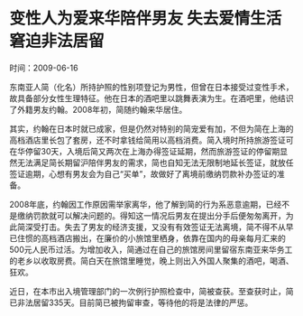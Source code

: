 # 变性人为爱来华陪伴男友 失去爱情生活窘迫非法居留

时间：2009-06-16

东南亚人简（化名）所持护照的性别项登记为男性，但曾在日本接受过变性手术，故具备部分女性生理特征。他在日本的酒吧里以跳舞表演为生。在酒吧里，他结识了外籍男友约翰。2008年初，简随约翰来华居住。

其实，约翰在日本时就已成家，但是仍然对特别的简宠爱有加，不但为简在上海的高档酒店里长包了套房，还不时拿钱给简用以高档消费。简入境时所持旅游签证可在华停留30天，入境后简又两次在上海办得签证延期，然而旅游签证的停留期显然无法满足简长期留沪陪伴男友的需求，简也自知无法无限制地延长签证，就放任签证逾期，心想有男友会为自己“买单”，故做好了离境前缴纳罚款补办签证的准备。

2008年底，约翰因工作原因需举家离华，他了解到简的行为系恶意逾期，已经不是缴纳罚款就可以解决问题的。得知这一情况后男友在提出分手后便匆匆离开，为此简深受打击。失去了男友的经济支援，又没有有效签证无法离境，简不得不从早已住惯的高档酒店搬出，在廉价的小旅馆里栖身，依靠在国内的母亲每月汇来的500元人民币过活。为增加收入，简通过在自己的旅馆房间里留宿东南亚来华务工的老乡以收取房费。简白天在旅馆里睡觉，晚上则出入外国人聚集的酒吧，喝酒、狂欢。

近日，在本市出入境管理部门的一次例行护照检查中，简被查获。至查获时止，简已非法居留335天。目前简已被拘留审查，等待他的将是法律的严惩。